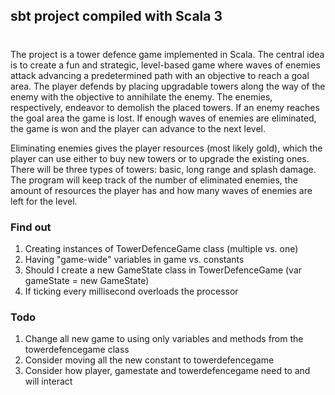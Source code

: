 ## sbt project compiled with Scala 3

#
The project is a tower defence game implemented in Scala. The central idea is to create a fun and strategic, level-based game where waves of enemies attack advancing a predetermined path with an objective to reach a goal area. The player defends by placing upgradable towers along the way of the enemy with the objective to annihilate the enemy. The enemies, respectively, endeavor to demolish the placed towers. 
If an enemy reaches the goal area the game is lost. If enough waves of enemies are eliminated, the game is won and the player can advance to the next level.

Eliminating enemies gives the player resources (most likely gold), which the player can use either to buy new towers or to upgrade the existing ones. There will be three types of towers: basic, long range and splash damage. The program will keep track of the number of eliminated enemies, the amount of resources the player has and how many waves of enemies are left for the level.

### Find out
1) Creating instances of TowerDefenceGame class (multiple vs. one)
2) Having "game-wide" variables in game vs. constants
3) Should I create a new GameState class in TowerDefenceGame (var gameState = new GameState)
4) If ticking every millisecond overloads the processor

### Todo
1) Change all new game to using only variables and methods from the towerdefencegame class
2) Consider moving all the new constant to towerdefencegame
3) Consider how player, gamestate and towerdefencegame need to and will interact